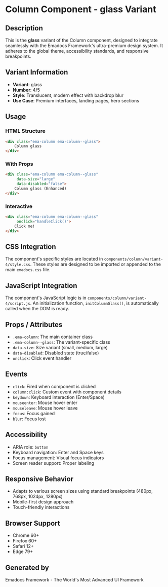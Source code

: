 # Column Component - glass Variant

## Description
This is the **glass** variant of the Column component, designed to integrate seamlessly with the Emadocs Framework's ultra-premium design system. It adheres to the global theme, accessibility standards, and responsive breakpoints.

## Variant Information
- **Variant**: glass
- **Number**: 4/5
- **Style**: Translucent, modern effect with backdrop blur
- **Use Case**: Premium interfaces, landing pages, hero sections

## Usage

### HTML Structure
```html
<div class="ema-column ema-column--glass">
    Column glass
</div>
```

### With Props
```html
<div class="ema-column ema-column--glass" 
     data-size="large" 
     data-disabled="false">
    Column glass (Enhanced)
</div>
```

### Interactive
```html
<div class="ema-column ema-column--glass" 
     onclick="handleClick()">
    Click me!
</div>
```

## CSS Integration
The component's specific styles are located in `components/column/variant-4/style.css`. These styles are designed to be imported or appended to the main `emadocs.css` file.

## JavaScript Integration
The component's JavaScript logic is in `components/column/variant-4/script.js`. An initialization function, `initColumnGlass()`, is automatically called when the DOM is ready.

## Props / Attributes
- `.ema-column`: The main container class
- `.ema-column--glass`: The variant-specific class
- `data-size`: Size variant (small, medium, large)
- `data-disabled`: Disabled state (true/false)
- `onclick`: Click event handler

## Events
- `click`: Fired when component is clicked
- `column:click`: Custom event with component details
- `keydown`: Keyboard interaction (Enter/Space)
- `mouseenter`: Mouse hover enter
- `mouseleave`: Mouse hover leave
- `focus`: Focus gained
- `blur`: Focus lost

## Accessibility
- ARIA role: `button`
- Keyboard navigation: Enter and Space keys
- Focus management: Visual focus indicators
- Screen reader support: Proper labeling

## Responsive Behavior
- Adapts to various screen sizes using standard breakpoints (480px, 768px, 1024px, 1280px)
- Mobile-first design approach
- Touch-friendly interactions

## Browser Support
- Chrome 60+
- Firefox 60+
- Safari 12+
- Edge 79+

## Generated by
Emadocs Framework - The World's Most Advanced UI Framework
